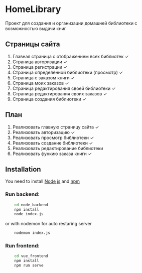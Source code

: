 # HomeLibrary
Проект для создания и организации домашней библиотеки с возможностью выдачи книг

## Страницы сайта
1) Главная страница с отображением всех библиотек ✓
2) Страница авторизации ✓
3) Страница регистрации ✓
4) Страница определённой библиотеки (просмотр) ✓
5) Страница с заказом книги ✓
6) Страница моих заказов ✓
7) Страница редактирования своей библиотеки ✓
8) Страница редактирования своих заказов ✓
9) Страница создания библиотеки ✓

## План
1) Реализовать главную страницу сайта ✓
2) Реализовать авторизацию ✓
3) Реализовать просмотр библиотеки ✓
4) Реализовать создание библиотеки ✓
5) Реализовать редактирование библиотеки
6) Реализовать функию заказа книги ✓

## Installation
You need to install [Node js](https://nodejs.org/en/download/) and [npm](https://www.npmjs.com/get-npm)

### Run backend:
```bash
    cd node_backend
    npm install
    node index.js
```
or with nodemon for auto restaring server
```bash
    nodemon index.js
```

### Run frontend:
```bash
    cd vue_frontend
    npm install
    npm run serve
```

